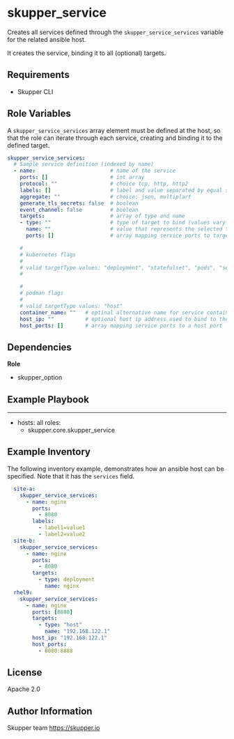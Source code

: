 skupper_service
===============

Creates all services defined through the `skupper_service_services` variable for the
related ansible host.

It creates the service, binding it to all (optional) targets.

Requirements
------------

* Skupper CLI

Role Variables
--------------

A `skupper_service_services` array element must be defined at the host, so that the role
can iterate through each service, creating and binding it to the defined
target.

```yaml
skupper_service_services:
  # Sample service definition (indexed by name)
  - name:                        # name of the service
    ports: []                    # int array
    protocol: ""                 # choice tcp, http, http2
    labels: []                   # label and value separated by equal sign
    aggregate: ""                # choice: json, multiplart
    generate_tls_secrets: false  # boolean
    event_channel: false         # boolean
    targets:                     # array of type and name
    - type: ""                   # type of target to bind (values vary based on selected platform)
      name: ""                   # value that represents the selected target type
      ports: []                  # array mapping service ports to target ports

    #
    # kubernetes flags
    #
    # valid targetType values: "deployment", "statefulset", "pods", "service"
    #

    #
    # podman flags
    #
    # valid targetType values: "host"
    container_name: ""   # optinal alternative name for service container
    host_ip: ""          # optional host ip address used to bind to the service ports
    host_ports: []       # array mapping service ports to a host port

```

Dependencies
------------

**Role**

* skupper_option

Example Playbook
----------------

---
- hosts: all
  roles:
    - skupper.core.skupper_service

Example Inventory
-----------------

The following inventory example, demonstrates how an ansible host
can be specified. Note that it has the `services` field.

```yaml
  site-a:
    skupper_service_services:
      - name: nginx
        ports:
          - 8080
        labels:
          - label1=value1
          - label2=value2
  site-b:
    skupper_service_services:
      - name: nginx
        ports:
          - 8080
        targets:
          - type: deployment
            name: nginx
  rhel9:
    skupper_service_services:
      - name: nginx
        ports: [8080]
        targets:
          - type: "host"
            name: "192.168.122.1"
        host_ip: "192.168.122.1"
        host_ports:
          - 8080:8888
```

License
-------

Apache 2.0

Author Information
------------------

Skupper team
https://skupper.io
